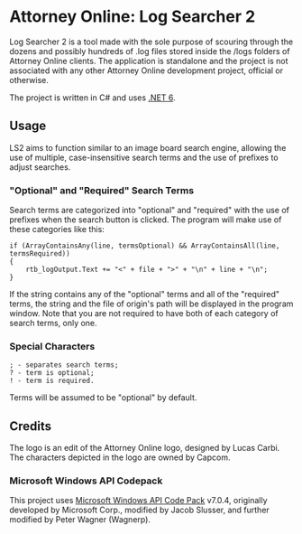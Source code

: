 # Attorney Online: Log Searcher 2
Log Searcher 2 is a tool made with the sole purpose of scouring through the dozens and possibly hundreds of .log files stored inside the /logs folders of Attorney Online clients. The application is standalone and the project is not associated with any other Attorney Online development project, official or otherwise.

The project is written in C# and uses [.NET 6](https://dotnet.microsoft.com/en-us/download).

## Usage
LS2 aims to function similar to an image board search engine, allowing the use of multiple, case-insensitive search terms and the use of prefixes to adjust searches.
### "Optional" and "Required" Search Terms
Search terms are categorized into "optional" and "required" with the use of prefixes when the search button is clicked. The program will make use of these categories like this:
```
if (ArrayContainsAny(line, termsOptional) && ArrayContainsAll(line, termsRequired))
{
    rtb_logOutput.Text += "<" + file + ">" + "\n" + line + "\n";
}
```
If the string contains any of the "optional" terms and all of the "required" terms, the string and the file of origin's path will be displayed in the program window. Note that you are not required to have both of each category of search terms, only one.
### Special Characters
```
; - separates search terms;
? - term is optional;
! - term is required.
```
Terms will be assumed to be "optional" by default.

## Credits
The  logo is an edit of the Attorney Online logo, designed by Lucas Carbi. The characters depicted in the logo are owned by Capcom.
### Microsoft Windows API Codepack
This project uses [Microsoft Windows API Code Pack](https://github.com/Wagnerp/Windows-API-CodePack-NET) v7.0.4, originally developed by Microsoft Corp., modified by Jacob Slusser, and further modified by Peter Wagner (Wagnerp).
